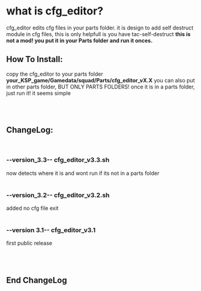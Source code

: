 # what is cfg_editor?
cfg_editor edits cfg files in your parts folder. 
it is design to add self destruct module in cfg files, this is only helpfull is you have tac-self-destruct 
**this is not a mod! you put it in your Parts folder and run it onces.** 
<br>

## How To Install:
copy the cfg_editor to your parts folder **your_KSP_game/Gamedata/squad/Parts/cfg_editor_vX.X**
you can also put in other parts folder, BUT ONLY PARTS FOLDERS!
once it is in a parts folder, just run it! 
it seems simple



<br>
<br>

## ChangeLog:
<br>


### --version_3.3-- cfg_editor_v3.3.sh
  now detects where it is and wont run if its not in a parts folder
<br>
<br>

### --version_3.2-- cfg_editor_v3.2.sh
  added no cfg file exit
<br>
<br>
 
### --version 3.1-- cfg_editor_v3.1
  first public release
<br>
<br>


<br>

## End ChangeLog

<br>

